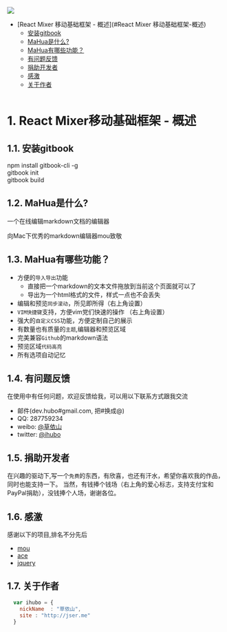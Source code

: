 ![](kejilogo.png)
<!-- TOC depthFrom:1 depthTo:6 withLinks:1 updateOnSave:1 orderedList:0 -->

- [React Mixer 移动基础框架 - 概述](#React Mixer 移动基础框架-概述)
	- [安装gitbook](#安装gitbook)
	- [MaHua是什么?](#mahua是什么)
	- [MaHua有哪些功能？](#mahua有哪些功能)
	- [有问题反馈](#有问题反馈)
	- [捐助开发者](#捐助开发者)
	- [感激](#感激)
	- [关于作者](#关于作者)

<!-- /TOC -->
```javascript
```

# 1. React Mixer移动基础框架 - 概述
## 1.1. 安装gitbook
npm install gitbook-cli -g</br>
gitbook init</br>
gitbook build</br>

## 1.2. MaHua是什么?
一个在线编辑markdown文档的编辑器

向Mac下优秀的markdown编辑器mou致敬

## 1.3. MaHua有哪些功能？

* 方便的`导入导出`功能
    *  直接把一个markdown的文本文件拖放到当前这个页面就可以了
    *  导出为一个html格式的文件，样式一点也不会丢失
* 编辑和预览`同步滚动`，所见即所得（右上角设置）
* `VIM快捷键`支持，方便vim党们快速的操作 （右上角设置）
* 强大的`自定义CSS`功能，方便定制自己的展示
* 有数量也有质量的`主题`,编辑器和预览区域
* 完美兼容`Github`的markdown语法
* 预览区域`代码高亮`
* 所有选项自动记忆

## 1.4. 有问题反馈
在使用中有任何问题，欢迎反馈给我，可以用以下联系方式跟我交流

* 邮件(dev.hubo#gmail.com, 把#换成@)
* QQ: 287759234
* weibo: [@草依山](http://weibo.com/ihubo)
* twitter: [@ihubo](http://twitter.com/ihubo)

## 1.5. 捐助开发者
在兴趣的驱动下,写一个`免费`的东西，有欣喜，也还有汗水，希望你喜欢我的作品，同时也能支持一下。
当然，有钱捧个钱场（右上角的爱心标志，支持支付宝和PayPal捐助），没钱捧个人场，谢谢各位。

## 1.6. 感激
感谢以下的项目,排名不分先后

* [mou](http://mouapp.com/)
* [ace](http://ace.ajax.org/)
* [jquery](http://jquery.com)

## 1.7. 关于作者

```javascript
  var ihubo = {
    nickName  : "草依山",
    site : "http://jser.me"
  }
```
